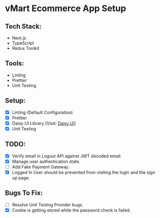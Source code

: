 # vMart Ecommerce App Setup

## Tech Stack:

- Next.js
- TypeScript
- Redux Toolkit

## Tools:

- Linting
- Prettier
- Unit Testing

## Setup:

- [x] Linting (Default Configuration)
- [x] Prettier
- [x] Daisy UI Library [Visit: [Daisy UI](https://daisyui.com/)]
- [x] Unit Testing

## TODO:

- [x] Verify email in Logout API against JWT decoded email.
- [x] Manage user authentication state.
- [ ] Add Fake Payment Gateway.
- [x] Logged In User should be prevented from visiting the login and the sign up page.

## Bugs To Fix:

- [ ] Resolve Unit Testing Provider bugs.
- [x] Cookie is getting stored while the password check is failed.
